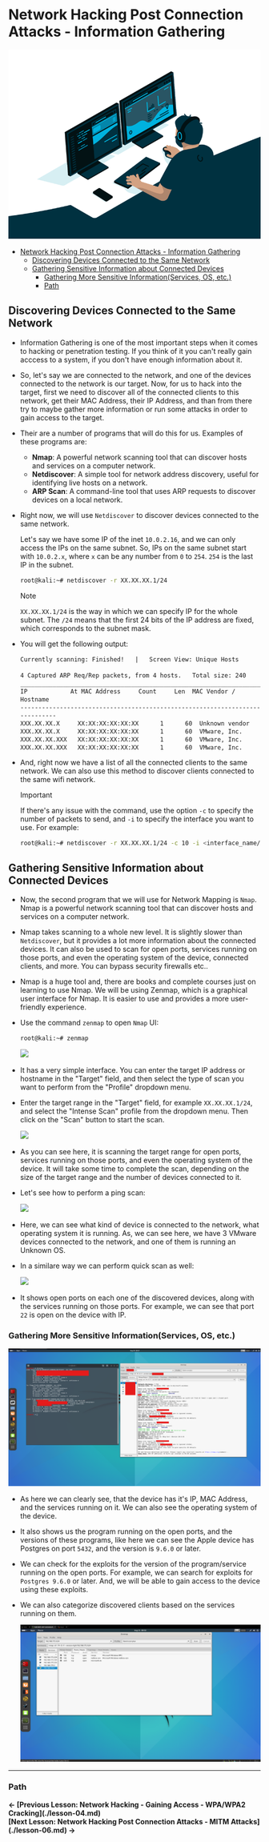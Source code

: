 # Network Hacking Post Connection Attacks - Information Gathering

![](../imgs/212749447-bfb7e725-6987-49d9-ae85-2015e3e7cc41.gif)

- [Network Hacking Post Connection Attacks - Information Gathering](#network-hacking-post-connection-attacks---information-gathering)
  - [Discovering Devices Connected to the Same Network](#discovering-devices-connected-to-the-same-network)
  - [Gathering Sensitive Information about Connected Devices](#gathering-sensitive-information-about-connected-devices)
    - [Gathering More Sensitive Information(Services, OS, etc.)](#gathering-more-sensitive-informationservices-os-etc)
    - [Path](#path)


## Discovering Devices Connected to the Same Network

- Information Gathering is one of the most important steps when it comes to hacking or penetration testing. If you think of it you can't really gain acccess to a system, if you don't have enough information about it.

- So, let's say we are connected to the network, and one of the devices connected to the network is our target. Now, for us to hack into the target, first we need to discover all of the connected clients to this network, get their MAC Address, their IP Address, and than from there try to maybe gather more information or run some attacks in order to gain access to the target.

- Their are a number of programs that will do this for us. Examples of these programs are:

  - **Nmap**: A powerful network scanning tool that can discover hosts and services on a computer network.
  - **Netdiscover**: A simple tool for network address discovery, useful for identifying live hosts on a network.
  - **ARP Scan**: A command-line tool that uses ARP requests to discover devices on a local network.

- Right now, we will use `Netdiscover` to discover devices connected to the same network.

  Let's say we have some IP of the inet `10.0.2.16`, and we can only access the IPs on the same subnet. So, IPs on the same subnet start with `10.0.2.x`, where `x` can be any number from `0` to `254`. `254` is the last IP in the subnet.

  ```bash
  root@kali:~# netdiscover -r XX.XX.XX.1/24
  ```

    > [!NOTE]
    > `XX.XX.XX.1/24` is the way in which we can specify IP for the whole subnet. The `/24` means that the first 24 bits of the IP address are fixed, which corresponds to the subnet mask.

- You will get the following output:

    ```
    Currently scanning: Finished!   |   Screen View: Unique Hosts                                                       
                                                                                                                        
    4 Captured ARP Req/Rep packets, from 4 hosts.   Total size: 240                                                     
    _____________________________________________________________________________
    IP            At MAC Address     Count     Len  MAC Vendor / Hostname      
    -----------------------------------------------------------------------------
    XXX.XX.XX.X     XX:XX:XX:XX:XX:XX      1      60  Unknown vendor                                                    
    XXX.XX.XX.X     XX:XX:XX:XX:XX:XX      1      60  VMware, Inc.                                                      
    XXX.XX.XX.XXX   XX:XX:XX:XX:XX:XX      1      60  VMware, Inc.                                                      
    XXX.XX.XX.XXX   XX:XX:XX:XX:XX:XX      1      60  VMware, Inc.                   
    ```

- And, right now we have a list of all the connected clients to the same network. We can also use this method to discover clients connected to the same wifi network.

  >[!IMPORTANT]
  > If there's any issue with the command, use the option `-c` to specify the number of packets to send, and `-i` to specify the interface you want to use. For example:

  ```bash
  root@kali:~# netdiscover -r XX.XX.XX.1/24 -c 10 -i <interface_name/>
  ```


## Gathering Sensitive Information about Connected Devices

- Now, the second program that we will use for Network Mapping is `Nmap`. Nmap is a powerful network scanning tool that can discover hosts and services on a computer network.

- Nmap takes scanning to a whole new level. It is slightly slower than `Netdiscover`, but it provides a lot more information about the connected devices. It can also be used to scan for open ports, services running on those ports, and even the operating system of the device, connected clients, and more. You can bypass security firewalls etc..

- Nmap is a huge tool and, there are books and complete courses just on learning to use Nmap. We will be using Zenmap, which is a graphical user interface for Nmap. It is easier to use and provides a more user-friendly experience.

- Use the command `zenmap` to open `Nmap` UI:

  ```bash
  root@kali:~# zenmap
  ```

  ![](../imgs/Screenshot%202025-08-09%20at%203.38.18 PM.png)

- It has a very simple interface. You can enter the target IP address or hostname in the "Target" field, and then select the type of scan you want to perform from the "Profile" dropdown menu.

- Enter the target range in the "Target" field, for example `XX.XX.XX.1/24`, and select the "Intense Scan" profile from the dropdown menu. Then click on the "Scan" button to start the scan.

  ![](../imgs/Screenshot%202025-08-09%20at%203.47.22 PM.png)

- As you can see here, it is scanning the target range for open ports, services running on those ports, and even the operating system of the device. It will take some time to complete the scan, depending on the size of the target range and the number of devices connected to it.

- Let's see how to perform a ping scan:

  ![](../imgs/Screenshot%202025-08-09%20at%203.56.13 PM.png)


- Here, we can see what kind of device is connected to the network, what operating system it is running. As, we can see here, we have 3 VMware devices connected to the network, and one of them is running an Unknown OS. 

- In a similare way we can perform quick scan as well:

  ![](../imgs/Screenshot%202025-08-09%20at%205.54.42 PM.png)

- It shows open ports on each one of the discovered devices, along with the services running on those ports. For example, we can see that port `22` is open on the device with IP.

### Gathering More Sensitive Information(Services, OS, etc.)

  ![](../imgs/quick%20scan%20plus.png)

- As here we can clearly see, that the device has it's IP, MAC Address, and the services running on it. We can also see the operating system of the device. 

- It also shows us the program running on the open ports, and the versions of these programs, like here we can see the Apple device has Postgres on port `5432`, and the version is `9.6.0` or later.

- We can check for the exploits for the version of the program/service running on the open ports. For example, we can search for exploits for `Postgres 9.6.0` or later. And, we will be able to gain access to the device using these exploits.

- We can also categorize discovered clients based on the services running on them.

  ![](../imgs/service_view_zenmap.png)

---

### Path

<b>
<- [Previous Lesson: Network Hacking - Gaining Access - WPA/WPA2 Cracking](./lesson-04.md) <br/> [Next Lesson: Network Hacking Post Connection Attacks - MITM Attacks](./lesson-06.md) ->
</b>